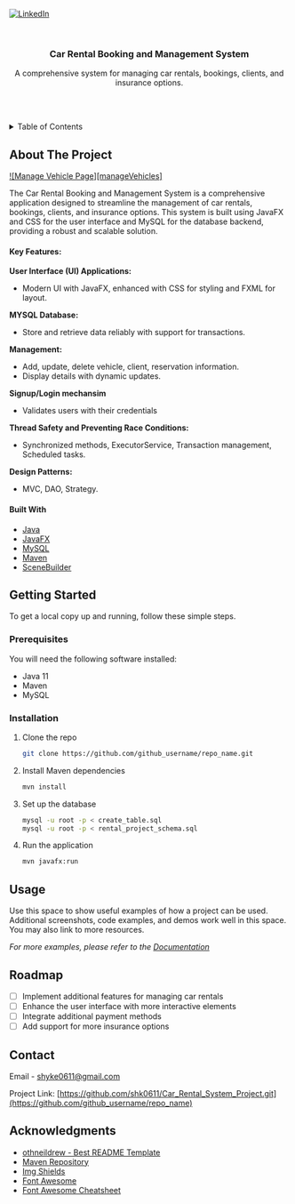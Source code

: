<!-- Improved compatibility of back to top link: See: https://github.com/othneildrew/Best-README-Template/pull/73 -->
<a name="readme-top"></a>

<!-- PROJECT SHIELDS -->
[![LinkedIn][linkedin-shield]][linkedin-url]

<!-- PROJECT LOGO -->
<br />
<div align="center">

  <h3 align="center">Car Rental Booking and Management System</h3>

  <p align="center">
    A comprehensive system for managing car rentals, bookings, clients, and insurance options.
  </p>
</div>

<br><br>

<!-- TABLE OF CONTENTS -->
<details>
  <summary>Table of Contents</summary>
  <ol>
    <li>
      <a href="#about-the-project">About The Project</a>
      <ul>
        <li><a href="#built-with">Built With</a></li>
      </ul>
    </li>
    <li>
      <a href="#getting-started">Getting Started</a>
      <ul>
        <li><a href="#prerequisites">Prerequisites</a></li>
        <li><a href="#installation">Installation</a></li>
      </ul>
    </li>
    <li><a href="#usage">Usage</a></li>
    <li><a href="#roadmap">Roadmap</a></li>
    <li><a href="#contributing">Contributing</a></li>
    <li><a href="#license">License</a></li>
    <li><a href="#contact">Contact</a></li>
    <li><a href="#acknowledgments">Acknowledgments</a></li>
  </ol>
</details>

<!-- ABOUT THE PROJECT -->
## About The Project

[![Manage Vehicle Page][manageVehicles]](project_images/manageVehicles.png)

The Car Rental Booking and Management System is a comprehensive application designed to streamline the management of car rentals, bookings, clients, and insurance options. This system is built using JavaFX and CSS for the user interface and MySQL for the database backend, providing a robust and scalable solution.

#### Key Features:

 <span style="font-size: 1em; font-weight: bold;">User Interface (UI) Applications:</span>
<ul>
  <li>Modern UI with JavaFX, enhanced with CSS for styling and FXML for layout.</li>
</ul>

<span style="font-size: 1em; font-weight: bold;">MYSQL Database:</span>
<ul>
  <li>Store and retrieve data reliably with support for transactions.</li>
</ul>

<span style="font-size: 1em; font-weight: bold;">Management:</span>
<ul>
  <li>Add, update, delete vehicle, client, reservation information.</li>
  <li>Display details with dynamic updates.</li>
</ul>

<span style="font-size: 1em; font-weight: bold;">Signup/Login mechansim</span>
<ul>
  <li>Validates users with their credentials</li>
</ul>

<span style="font-size: 1em; font-weight: bold;">Thread Safety and Preventing Race Conditions:</span>
<ul>
  <li>Synchronized methods, ExecutorService, Transaction management, Scheduled tasks.</li>
</ul>

<span style="font-size: 1em; font-weight: bold;">Design Patterns:</span>
<ul>
  <li>MVC, DAO, Strategy.</li>
</ul>


#### Built With

* [Java](https://www.java.com/)
* [JavaFX](https://openjfx.io/)
* [MySQL](https://www.mysql.com/)
* [Maven](https://maven.apache.org/)
* [SceneBuilder](https://gluonhq.com/products/scene-builder/)

<!-- GETTING STARTED -->
## Getting Started

To get a local copy up and running, follow these simple steps.

### Prerequisites

You will need the following software installed:
* Java 11
* Maven
* MySQL

### Installation

1. Clone the repo
   ```sh
   git clone https://github.com/github_username/repo_name.git
   ```
2. Install Maven dependencies
   ```sh
   mvn install
   ```
3. Set up the database
   ```sh
   mysql -u root -p < create_table.sql
   mysql -u root -p < rental_project_schema.sql
   ```
4. Run the application
   ```sh
   mvn javafx:run
   ```

<!-- USAGE EXAMPLES -->
## Usage

Use this space to show useful examples of how a project can be used. Additional screenshots, code examples, and demos work well in this space. You may also link to more resources.

_For more examples, please refer to the [Documentation](https://example.com)_

<!-- ROADMAP -->
## Roadmap

- [ ] Implement additional features for managing car rentals
- [ ] Enhance the user interface with more interactive elements
- [ ] Integrate additional payment methods
- [ ] Add support for more insurance options

<!-- CONTACT -->
## Contact

Email - shyke0611@gmail.com

Project Link: [https://github.com/shk0611/Car_Rental_System_Project.git](https://github.com/github_username/repo_name)

<!-- ACKNOWLEDGMENTS -->
## Acknowledgments

* [othneildrew - Best README Template](https://github.com/othneildrew/Best-README-Template)
* [Maven Repository](https://mvnrepository.com/)
* [Img Shields](https://shields.io)
* [Font Awesome](https://fontawesome.com)
* [Font Awesome Cheatsheet](https://fontawesome.com/v4/cheatsheet/)

<!-- MARKDOWN LINKS & IMAGES -->
[contributors-shield]: https://img.shields.io/github/contributors/github_username/repo_name.svg?style=for-the-badge
[contributors-url]: https://github.com/github_username/repo_name/graphs/contributors
[forks-shield]: https://img.shields.io/github/forks/github_username/repo_name.svg?style=for-the-badge
[forks-url]: https://github.com/github_username/repo_name/network/members
[stars-shield]: https://img.shields.io/github/stars/github_username/repo_name.svg?style=for-the-badge
[stars-url]: https://github.com/github_username/repo_name/stargazers
[issues-shield]: https://img.shields.io/github/issues/github_username/repo_name.svg?style=for-the-badge
[issues-url]: https://github.com/github_username/repo_name/issues
[license-shield]: https://img.shields.io/github/license/github_username/repo_name.svg?style=for-the-badge
[license-url]: https://github.com/github_username/repo_name/blob/master/LICENSE.txt
[linkedin-shield]: https://img.shields.io/badge/-LinkedIn-black.svg?style=for-the-badge&logo=linkedin&colorB=555
[linkedin-url]: https://linkedin.com/in/linkedin_username
[product-screenshot]: images/screenshot.png